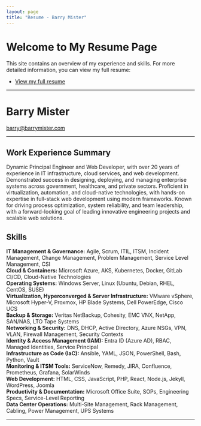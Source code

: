 ```yaml
---
layout: page
title: "Resume - Barry Mister"
---
```


<link rel="icon" type="image/x-icon" href="favicon.ico">

# Welcome to My Resume Page

This site contains an overview of my experience and skills. For more detailed information, you can view my full resume:

- [View my full resume](long-form-resume)

---

# Barry Mister

[barry@barrymister.com](mailto:barry@barrymister.com)

---

## Work Experience Summary

Dynamic Principal Engineer and Web Developer, with over 20 years of experience in IT infrastructure, cloud services, and web development. Demonstrated success in designing, deploying, and managing enterprise systems across government, healthcare, and private sectors. Proficient in virtualization, automation, and cloud-native technologies, with hands-on expertise in full-stack web development using modern frameworks. Known for driving process optimization, system reliability, and team leadership, with a forward-looking goal of leading innovative engineering projects and scalable web solutions.

## Skills

**IT Management & Governance:** Agile, Scrum, ITIL, ITSM, Incident Management, Change Management, Problem Management, Service Level Management, CSI  
**Cloud & Containers:** Microsoft Azure, AKS, Kubernetes, Docker, GitLab CI/CD, Cloud-Native Technologies  
**Operating Systems:** Windows Server, Linux (Ubuntu, Debian, RHEL, CentOS, SUSE)  
**Virtualization, Hyperconverged & Server Infrastructure:** VMware vSphere, Microsoft Hyper-V, Proxmox, HP Blade Systems, Dell PowerEdge, Cisco UCS  
**Backup & Storage:** Veritas NetBackup, Cohesity, EMC VNX, NetApp, SAN/NAS, LTO Tape Systems  
**Networking & Security:** DNS, DHCP, Active Directory, Azure NSGs, VPN, VLAN, Firewall Management, Security Contexts  
**Identity & Access Management (IAM):** Entra ID (Azure AD), RBAC, Managed Identities, Service Principal  
**Infrastructure as Code (IaC):** Ansible, YAML, JSON, PowerShell, Bash, Python, Vault  
**Monitoring & ITSM Tools:** ServiceNow, Remedy, JIRA, Confluence, Prometheus, Grafana, SolarWinds  
**Web Development:** HTML, CSS, JavaScript, PHP, React, Node.js, Jekyll, WordPress, Joomla  
**Productivity & Documentation:** Microsoft Office Suite, SOPs, Engineering Specs, Service-Level Reporting  
**Data Center Operations:** Multi-Site Management, Rack Management, Cabling, Power Management, UPS Systems

---
